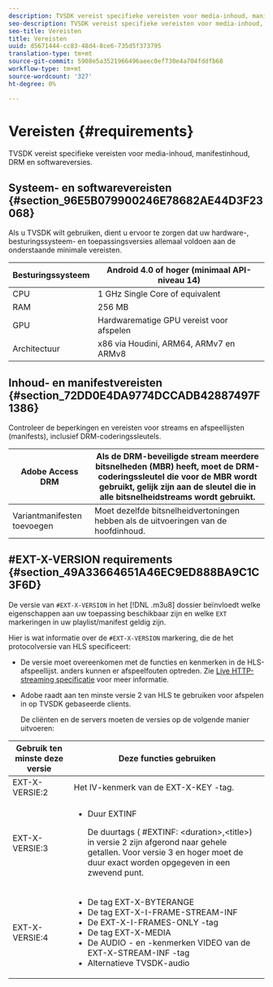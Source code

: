 ```yaml
---
description: TVSDK vereist specifieke vereisten voor media-inhoud, manifestinhoud, DRM en softwareversies.
seo-description: TVSDK vereist specifieke vereisten voor media-inhoud, manifestinhoud, DRM en softwareversies.
seo-title: Vereisten
title: Vereisten
uuid: d5671444-cc83-48d4-8ce6-735d5f373795
translation-type: tm+mt
source-git-commit: 5908e5a3521966496aeec0ef730e4a704fddfb68
workflow-type: tm+mt
source-wordcount: '327'
ht-degree: 0%

---
```



# Vereisten {#requirements}

TVSDK vereist specifieke vereisten voor media-inhoud, manifestinhoud, DRM en softwareversies.

## Systeem- en softwarevereisten {#section_96E5B079900246E78682AE44D3F23068}

Als u TVSDK wilt gebruiken, dient u ervoor te zorgen dat uw hardware-, besturingssysteem- en toepassingsversies allemaal voldoen aan de onderstaande minimale vereisten.

| Besturingssysteem | Android 4.0 of hoger (minimaal API-niveau 14) |
|---|---|
| CPU | 1 GHz Single Core of equivalent |
| RAM | 256 MB |
| GPU | Hardwarematige GPU vereist voor afspelen |
| Architectuur | x86 via Houdini, ARM64, ARMv7 en ARMv8 |

## Inhoud- en manifestvereisten {#section_72DD0E4DA9774DCCADB42887497F1386}

Controleer de beperkingen en vereisten voor streams en afspeellijsten (manifests), inclusief DRM-coderingssleutels.

| Adobe Access DRM | Als de DRM-beveiligde stream meerdere bitsnelheden (MBR) heeft, moet de DRM-coderingssleutel die voor de MBR wordt gebruikt, gelijk zijn aan de sleutel die in alle bitsnelheidstreams wordt gebruikt. |
|---|---|
| Variantmanifesten toevoegen | Moet dezelfde bitsnelheidvertoningen hebben als de uitvoeringen van de hoofdinhoud. |

## #EXT-X-VERSION requirements {#section_49A33664651A46EC9ED888BA9C1C3F6D}

De versie van `#EXT-X-VERSION` in het [!DNL .m3u8] dossier beïnvloedt welke eigenschappen aan uw toepassing beschikbaar zijn en welke `EXT` markeringen in uw playlist/manifest geldig zijn.

Hier is wat informatie over de `#EXT-X-VERSION` markering, die de het protocolversie van HLS specificeert:

* De versie moet overeenkomen met de functies en kenmerken in de HLS-afspeellijst. anders kunnen er afspeelfouten optreden. Zie [Live HTTP-streaming specificatie](https://datatracker.ietf.org/doc/draft-pantos-http-live-streaming/?include_text=1) voor meer informatie.
* Adobe raadt aan ten minste versie 2 van HLS te gebruiken voor afspelen in op TVSDK gebaseerde clients.

   De cliënten en de servers moeten de versies op de volgende manier uitvoeren:

<table frame="all" colsep="1" rowsep="1" id="table_62EB98EDD9DE49EC84CB1C7D59BC40E6"> 
 <thead> 
  <tr rowsep="1"> 
   <th colname="1" class="entry"> Gebruik ten minste deze versie </th> 
   <th colname="2" class="entry"> Deze functies gebruiken </th> 
  </tr> 
 </thead>
 <tbody> 
  <tr rowsep="1"> 
   <td colname="1"> <span class="codeph"> EXT-X-VERSIE:2  </span> </td> 
   <td colname="2"> Het IV-kenmerk van de <span class="codeph"> EXT-X-KEY </span>-tag. </td> 
  </tr> 
  <tr rowsep="1"> 
   <td colname="1"> <span class="codeph"> EXT-X-VERSIE:3  </span> </td> 
   <td colname="2"> 
    <ul id="ul_C9500D3F934848639C204BF248F139FF"> 
     <li id="li_535A7E3FABCB46FE872A7EA5DE2A1784">Duur <span class="codeph"> EXTINF </span> <p>De duurtags ( <span class="codeph"> #EXTINF: </span>&lt;duration&gt;,&lt;title&gt;) in versie 2 zijn afgerond naar gehele getallen. Voor versie 3 en hoger moet de duur exact worden opgegeven in een zwevend punt. </p> </li> 
    </ul> </td> 
  </tr> 
  <tr rowsep="0"> 
   <td colname="1"> <span class="codeph"> EXT-X-VERSIE:4  </span> </td> 
   <td colname="2"> 
    <ul id="ul_3355A6CBBE2141DDB92660BB4B604D70"> 
     <li id="li_5E73D41AF6DC4CEE88D6C029FFCFC350">De tag <span class="codeph"> EXT-X-BYTERANGE </span> </li> 
     <li id="li_BF5141F516F749E5890860D487EB5287">De tag <span class="codeph"> EXT-X-I-FRAME-STREAM-INF </span> </li> 
     <li id="li_E0D399A13812499B94107CDE62998EE9">De <span class="codeph"> EXT-X-I-FRAMES-ONLY </span>-tag </li> 
     <li id="li_A7783AFF99854EFBBAECD2967E4CBF2B">De tag <span class="codeph"> EXT-X-MEDIA </span> </li> 
     <li id="li_15AE652F33C1454AA90DDC65E7D6C2FD">De <span class="codeph"> AUDIO </span>- en <span class="codeph">-kenmerken VIDEO </span> van de <span class="codeph"> EXT-X-STREAM-INF </span>-tag </li> 
     <li id="li_DB2A7847D5884F6E91FD9E78101FBCA5">Alternatieve TVSDK-audio </li> 
    </ul> </td> 
  </tr> 
 </tbody> 
</table>


